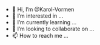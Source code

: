 - 👋 Hi, I’m @Karol-Vormen
- 👀 I’m interested in ...
- 🌱 I’m currently learning ...
- 💞️ I’m looking to collaborate on ...
- 📫 How to reach me ...

<!---
Karol-Vormen/Karol-Vormen is a ✨ special ✨ repository because its `README.md` (this file) appears on your GitHub profile.
You can click the Preview link to take a look at your changes.
--->
